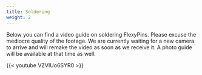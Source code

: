 ```yaml
---
title: Soldering
weight: 2
---
```


Below you can find a video guide on soldering FlexyPins. Please excuse the mediocre quality of the footage. We are currently waiting for a new camera to arrive and will remake the video as soon as we receive it. A photo guide will be available at that time as well. 

<div class="container">

{{< youtube VZVIUo6SYR0 >}}

</div>
